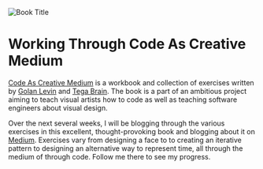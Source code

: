 ![Book Title](https://i5.walmartimages.com/asr/ca8c7720-2927-4ef9-a011-4e4d9d68da96.a47be85b9d108ca2205e023ae921906f.jpeg?odnWidth=612&odnHeight=612&odnBg=ffffff)

# Working Through Code As Creative Medium

[Code As Creative Medium](https://www.amazon.com/Code-Creative-Medium-Handbook-Computational/dp/0262542048/ref=sr_1_1?crid=DVYAPBSLE31&dchild=1&keywords=golan+levin&qid=1620660304&sprefix=tokyo+dri%2Caps%2C231&sr=8-1) is a workbook and collection of exercises written by [Golan Levin](http://www.flong.com/) and [Tega Brain](http://www.tegabrain.com/). The book is a part of an ambitious project aiming to teach visual artists how to code as well as teaching software engineers about visual design.

Over the next several weeks, I will be blogging through the various exercises in this excellent, thought-provoking book and blogging about it on [Medium](https://marthaller-jr.medium.com/). Exercises vary from designing a face to to creating an iterative pattern to designing an alternative way to represent time, all through the medium of through code. Follow me there to see my progress.
